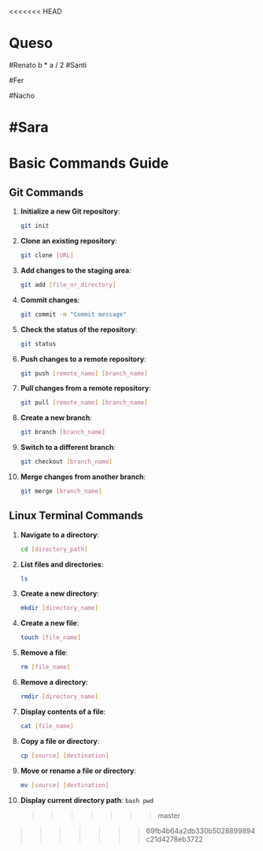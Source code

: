<<<<<<< HEAD
# Queso

#Renato
b * a / 2
#Santi

#Fer 

#Nacho

#Sara
=======
# Basic Commands Guide

## Git Commands

1. **Initialize a new Git repository**:

   ```bash
   git init
   ```

2. **Clone an existing repository**:

   ```bash
   git clone [URL]
   ```

3. **Add changes to the staging area**:

   ```bash
   git add [file_or_directory]
   ```

4. **Commit changes**:

   ```bash
   git commit -m "Commit message"
   ```

5. **Check the status of the repository**:

   ```bash
   git status
   ```

6. **Push changes to a remote repository**:

   ```bash
   git push [remote_name] [branch_name]
   ```

7. **Pull changes from a remote repository**:

   ```bash
   git pull [remote_name] [branch_name]
   ```

8. **Create a new branch**:

   ```bash
   git branch [branch_name]
   ```

9. **Switch to a different branch**:

   ```bash
   git checkout [branch_name]
   ```

10. **Merge changes from another branch**:
    ```bash
    git merge [branch_name]
    ```

## Linux Terminal Commands

1. **Navigate to a directory**:

   ```bash
   cd [directory_path]
   ```

2. **List files and directories**:

   ```bash
   ls
   ```

3. **Create a new directory**:

   ```bash
   mkdir [directory_name]
   ```

4. **Create a new file**:

   ```bash
   touch [file_name]
   ```

5. **Remove a file**:

   ```bash
   rm [file_name]
   ```

6. **Remove a directory**:

   ```bash
   rmdir [directory_name]
   ```

7. **Display contents of a file**:

   ```bash
   cat [file_name]
   ```

8. **Copy a file or directory**:

   ```bash
   cp [source] [destination]
   ```

9. **Move or rename a file or directory**:

   ```bash
   mv [source] [destination]
   ```

10. **Display current directory path**:
    `bash
    pwd
    `
    > > > > > > > master
>>>>>>> 69fb4b64a2db330b5028899894c21d4278eb3722
